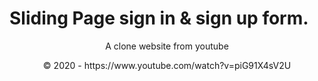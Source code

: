 # Sliding Page sign in & sign up form.
<p style="text-align:center;">A clone website from youtube</p>
<div id="copyright" align="center">© 2020 - <?php echo date('Y'); ?> https://www.youtube.com/watch?v=piG91X4sV2U</div>
